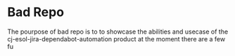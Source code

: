 # Bad Repo

The pourpose of bad repo is to to showcase the abilities and usecase of the cj-esol-jira-dependabot-automation product at the moment there are a few fu
